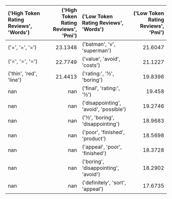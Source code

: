 | ('High Token Rating Reviews', 'Words')   |   ('High Token Rating Reviews', 'Pmi') | ('Low Token Rating Reviews', 'Words')   |   ('Low Token Rating Reviews', 'Pmi') |
|:-----------------------------------------|---------------------------------------:|:----------------------------------------|--------------------------------------:|
| ('=', '=', '=')                          |                                23.1348 | ('batman', 'v', 'superman')             |                               21.6047 |
| ('⭐', '⭐', '⭐')                       |                                22.7749 | ('value', 'avoid', 'costs')             |                               21.1227 |
| ('thin', 'red', 'line')                  |                                21.4413 | ('rating:', '½', 'boring')              |                               19.8396 |
| nan                                      |                               nan      | ('final', 'rating:', '½')               |                               19.458  |
| nan                                      |                               nan      | ('disappointing', 'avoid', 'possible')  |                               19.2746 |
| nan                                      |                               nan      | ('½', 'boring', 'disappointing')        |                               18.9683 |
| nan                                      |                               nan      | ('poor', 'finished', 'product')         |                               18.5698 |
| nan                                      |                               nan      | ('appeal', 'poor', 'finished')          |                               18.3728 |
| nan                                      |                               nan      | ('boring', 'disappointing', 'avoid')    |                               18.2902 |
| nan                                      |                               nan      | ('definitely', 'sort', 'appeal')        |                               17.6735 |